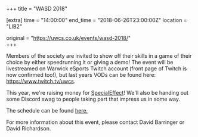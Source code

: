 +++
title = "WASD 2018"

[extra]
time = "14:00:00"
end_time = "2018-06-26T23:00:00Z"
location = "LIB2"

original = "https://uwcs.co.uk/events/wasd-2018/"    
+++

Members of the society are invited to show off their skills in a game of their choice by either speedrunning it or giving a demo\! The event will be livestreamed on Warwick eSports Twitch account (front page of Twitch is now confirmed too\!), but last years VODs can be found here: <https://www.twitch.tv/uwcs>.  

This year, we're raising money for [SpecialEffect](https://www.specialeffect.org.uk)\! We'll also be handing out some Discord swag to people taking part that impress us in some way.

The schedule can be found [here.](https://horaro.org/bfl-2018/wasd)

For more information about this event, please contact David Barringer or David Richardson.

